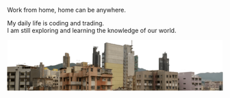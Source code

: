 Work from home, home can be anywhere.

My daily life is coding and trading.   
I am still exploring and learning the knowledge of our world.

![Profile Image](./imgs/profile-bottom.png)
